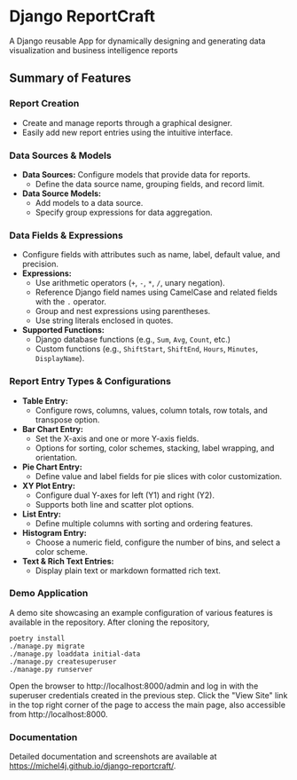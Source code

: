 # Django ReportCraft
A Django reusable App for dynamically designing and generating data visualization and 
business intelligence reports

## Summary of Features

### Report Creation
- Create and manage reports through a graphical designer.
- Easily add new report entries using the intuitive interface.

### Data Sources & Models
- **Data Sources:** Configure models that provide data for reports.  
  - Define the data source name, grouping fields, and record limit.
- **Data Source Models:**  
  - Add models to a data source.
  - Specify group expressions for data aggregation.

### Data Fields & Expressions
- Configure fields with attributes such as name, label, default value, and precision.
- **Expressions:**  
  - Use arithmetic operators (`+`, `-`, `*`, `/`, unary negation).
  - Reference Django field names using CamelCase and related fields with the `.` operator.
  - Group and nest expressions using parentheses.
  - Use string literals enclosed in quotes.
- **Supported Functions:**  
  - Django database functions (e.g., `Sum`, `Avg`, `Count`, etc.)
  - Custom functions (e.g., `ShiftStart`, `ShiftEnd`, `Hours`, `Minutes`, `DisplayName`).

### Report Entry Types & Configurations
- **Table Entry:**  
  - Configure rows, columns, values, column totals, row totals, and transpose option.
- **Bar Chart Entry:**  
  - Set the X-axis and one or more Y-axis fields.
  - Options for sorting, color schemes, stacking, label wrapping, and orientation.
- **Pie Chart Entry:**  
  - Define value and label fields for pie slices with color customization.
- **XY Plot Entry:**  
  - Configure dual Y-axes for left (Y1) and right (Y2).
  - Supports both line and scatter plot options.
- **List Entry:**  
  - Define multiple columns with sorting and ordering features.
- **Histogram Entry:**  
  - Choose a numeric field, configure the number of bins, and select a color scheme.
- **Text & Rich Text Entries:**  
  - Display plain text or markdown formatted rich text.

### Demo Application
A demo site showcasing an example configuration of various features is available in the repository. After cloning
the repository,

    poetry install
    ./manage.py migrate
    ./manage.py loaddata initial-data
    ./manage.py createsuperuser
    ./manage.py runserver
 
 Open the browser to http://localhost:8000/admin and log in with the superuser credentials created in the previous step.
 Click the "View Site" link in the top right corner of the page to access the main page, also accessible 
 from http://localhost:8000.
 
### Documentation
Detailed documentation and screenshots are available at https://michel4j.github.io/django-reportcraft/. 